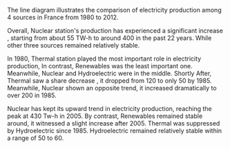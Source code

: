 The line diagram illustrates  the comparison of electricity production among 4 sources in France from 1980 to 2012. 

Overall,  Nuclear station's production has experienced a significant increase , starting from about 55 TW-h to around 400 in the past 22 years. While other three sources remained relatively stable.

In 1980, Thermal station played  the most important role in electricity production, In contrast, Renewables was the least important one. Meanwhile, Nuclear and Hydroelectric were in the middle. Shortly After, Thermal saw a share decrease , it dropped from 120 to only 50 by 1985. Meanwhile, Nuclear shown an opposite trend, it increased dramatically to over 200 in 1985. 

Nuclear has kept its upward trend in electricity production, reaching the peak at 430 Tw-h in 2005. By contrast, Renewables remained stable around, it witnessed a slight increase after 2005.  Thermal was suppressed by Hydroelectric since 1985. Hydroelectric remained relatively stable within a range of 50 to 60. 